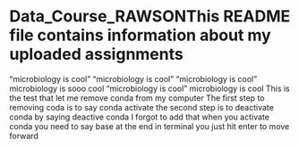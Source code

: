 # Data_Course_RAWSONThis README file contains information about my uploaded assignments
“microbiology is cool”
“microbiology is cool”
“microbiology is cool”
microbiology is sooo cool
“microbiology is cool”
microbiology is cool
This is the test that let me remove conda from my computer
The first step to removing coda is to say conda activate
the second step is to deactivate conda by saying deactive conda
I forgot to add that when you activate conda you need to say base at the end
in terminal you just hit enter to move forward
